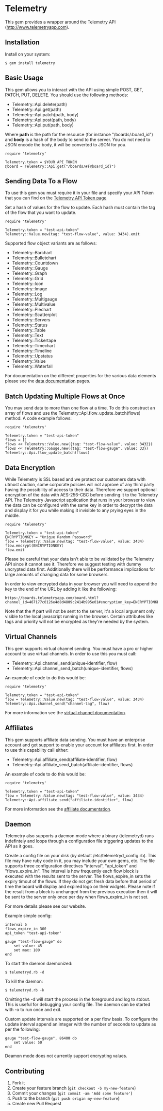 # Telemetry

This gem provides a wrapper around the Telemetry API (http://www.telemetryapp.com).  

## Installation

Install on your system:

    $ gem install telemetry


## Basic Usage

This gem allows you to interact with the API using simple POST, GET, PATCH, PUT, DELETE. You should use the following methods:

- Telemetry::Api.delete(path) 
- Telemetry::Api.get(path)
- Telemetry::Api.patch(path, body)
- Telemetry::Api.post(path, body)
- Telemetry::Api.put(path, body)

Where __path__ is the path for the resource (for instance "/boards/:board_id") and __body__ is a hash of the body to send to the server.  You do not need to JSON encode the body, it will be converted to JSON for you.

	require 'telemetry'

	Telemetry.token = $YOUR_API_TOKEN
	@board = Telemetry::Api.get("/boards/#{@board_id}")

## Sending Data To a Flow

To use this gem you must require it in your file and specify your API Token that you can find on the [Telemetry API Token page](https://www.telemetryapp.com/account/api_token)

Set a hash of values for the flow to update.  Each hash must contain the tag of the flow that you want to update.  

	require 'telemetry'

	Telemetry.token = "test-api-token"
	Telemetry::Value.new(tag: "test-flow-value", value: 3434).emit

Supported flow object variants are as follows:

- Telemetry::Barchart
- Telemetry::Bulletchart
- Telemetry::Countdown
- Telemetry::Gauge
- Telemetry::Graph
- Telemetry::Grid
- Telemetry::Icon
- Telemetry::Image
- Telemetry::Log
- Telemetry::Multigauge
- Telemetry::Multivalue
- Telemetry::Piechart
- Telemetry::Scatterplot
- Telemetry::Servers
- Telemetry::Status
- Telemetry::Table
- Telemetry::Text
- Telemetry::Tickertape
- Telemetry::Timechart
- Telemetry::Timeline
- Telemetry::Upstatus
- Telemetry::Value
- Telemetry::Waterfall

For documentation on the different properties for the various data elements please see the [data documentation](https://www.telemetryapp.com/user/documentation/data) pages.

## Batch Updating Multiple Flows at Once

You may send data to more than one flow at a time.  To do this construct an array of flows and use the Telemetry::Api.flow_update_batch(flows) method. A code example follows:

	require 'telemetry'

	Telemetry.token = "test-api-token"
	flows = []
	flows << Telemetry::Value.new({tag: "test-flow-value", value: 3432})
	flows << Telemetry::Gauge.new({tag: "test-flow-gauge", value: 33})
	Telemetry::Api.flow_update_batch(flows)

## Data Encryption

While Telemetry is SSL based and we protect our customers data with utmost caution, some corporate policies will not approve of any third party having the possibility of access to their data.  Therefore we support optional encryption of the data with AES-256-CBC before sending it to the Telemetry API.   The Telemetry Javascript application that runs in your browser to view the data can be configured with the same key in order to decrypt the data and display it for you while making it invisible to any prying eyes in the middle.  

	require 'telemetry'

	Telemetry.token = "test-api-token"
	ENCRYPTIONKEY = "Unique Random Password"
	flow = Telemetry::Value.new(tag: "test-flow-value", value: 3434)
	flow.encrypt(ENCRYPTIONKEY)  
	flow.emit

Please be careful that your data isn't able to be validated by the Telemetry API since it cannot see it.  Therefore we suggest testing with dummy uncrypted data first.  Additionally there will be performance implications for large amounts of changing data for some browsers. 

In order to view encrypted data in your browser you will need to append the key to the end of the URL by adding it like the following: 

	https://boards.telemetryapp.com/board.html?channel_id=467177c0126e4d8d4809c2414b995e01#encryption_key=ENCRYPTIONKEY

Note that the # part will not be sent to the server, it's a local argument only visible to the local javascript running in the browser.  Certain attributes like tags and priority will not be encrypted as they're needed by the system. 

## Virtual Channels

This gem supports virtual channel sending.  You must have a pro or higher account to use virtual channels.  In order to use this you must call:

-	Telemetry::Api.channel_send(unique-identifier, flow)
-	Telemetry::Api.channel_send_batch(unique-identifier, flows) 

An example of code to do this would be:

	require 'telemetry'

	Telemetry.token = "test-api-token"
	flow = Telemetry::Value.new(tag: "test-flow-value", value: 3434)
	Telemetry::Api.channel_send("channel-tag", flow)

For more information see the [virtual channel documentation](https://www.telemetryapp.com/user/documentation/virtual_channels).

## Affiliates

This gem supports affiliate data sending. You must have an enterprise account and get support to enable your account for affiliates first. In order to use this capability call either:

-	Telemetry::Api.affiliate_send(affiliate-identifier, flow)
-	Telemetry::Api.affiliate_send_batch(affiliate-identifier, flows) 

An example of code to do this would be:

	require 'telemetry'

	Telemetry.token = "test-api-token"
	flow = Telemetry::Value.new(tag: "test-flow-value", value: 3434)
	Telemetry::Api.affiliate_send("affiliate-identifier", flow)

For more information see the [affiliate documentation](https://admin.telemetryapp.com/documentation/affiliates).

## Daemon

Telemetry also supports a daemon mode where a binary (telemetryd) runs indefintely and loops through a configuration file triggering updates to the API as it goes.

Create a config file on your disk (by default /etc/telemetryd_config.rb).  This file may have ruby code in it,  you may include your own gems, etc.  The file supports three configuration directives "interval", "api_token" and "flows_expire_in".  The interval is how frequently each flow block is executed with the results sent to the server.  The flows_expire_in sets the expiry timout of the flows. If they do not get fresh data before that period of time the board will display and expired logo on their widgets. Please note if the result from a block is unchanged from the previous execution then it will be sent to the server only once per day when flows_expire_in is not set. 

For more details please see our website.

Example simple config:

	interval 5            
	flows_expire_in 300
	api_token "test-api-token"

	gauge "test-flow-gauge" do
		set value: 45
		set max: 100
	end

To start the daemon daemonized:

	$ telemetryd.rb -d

To kill the daemon:

	$ telemetryd.rb -k

Omitting the -d will start the process in the foreground and log to stdout.  This is useful for debugging your config file.   The daemon can be started with -o to run once and exit.

Custom update intervals are supported on a per flow basis.  To configure the update interval append an integer with the number of seconds to update as per the following:

	gauge "test-flow-gauge", 86400 do
		set value: 50
	end

Deamon mode does not currently support encrypting values.

## Contributing

1. Fork it
2. Create your feature branch (`git checkout -b my-new-feature`)
3. Commit your changes (`git commit -am 'Add some feature'`)
4. Push to the branch (`git push origin my-new-feature`)
5. Create new Pull Request
